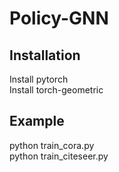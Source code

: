 # Policy-GNN
## Installation
Install pytorch <br />
Install torch-geometric

## Example
python train_cora.py <br />
python train_citeseer.py
